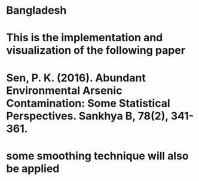# Bangladesh

# This is the implementation and visualization of the following paper
# Sen, P. K. (2016). Abundant Environmental Arsenic Contamination: Some Statistical Perspectives. Sankhya B, 78(2), 341-361.

# some smoothing technique will also be applied
